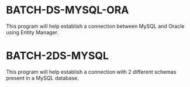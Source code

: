 # BATCH-DS-MYSQL-ORA
This program will help establish a connection between MySQL and Oracle using Entity Manager.

# BATCH-2DS-MYSQL
This program will help establish a connection with 2 different schemas present in a MySQL database.
